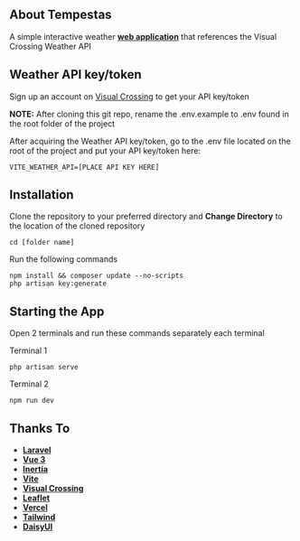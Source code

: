## About Tempestas

A simple interactive weather **[web application](https://tempestas.vercel.app/)** that references the Visual Crossing Weather API

## Weather API key/token

Sign up an account on [Visual Crossing](https://www.visualcrossing.com/) to get your API key/token

**NOTE:** After cloning this git repo, rename the .env.example to .env found in the root folder of the project

After acquiring the Weather API key/token, go to the .env file located on the root of the project and put your API key/token here:
```
VITE_WEATHER_API=[PLACE API KEY HERE]
```

## Installation

Clone the repository to your preferred directory and **Change Directory** to the location of the cloned repository
```
cd [folder name]
```

Run the following commands
```
npm install && composer update --no-scripts
php artisan key:generate
```

## Starting the App

Open 2 terminals and run these commands separately each terminal

Terminal 1
```
php artisan serve
```

Terminal 2
```
npm run dev
```

## Thanks To

- **[Laravel](https://laravel.com/)**
- **[Vue 3](https://vuejs.org/)**
- **[Inertia](https://inertiajs.com/)**
- **[Vite](https://vitejs.dev/)**
- **[Visual Crossing](https://www.visualcrossing.com/)**
- **[Leaflet](https://leafletjs.com/)**
- **[Vercel](https://vercel.com/)**
- **[Tailwind](https://tailwindcss.com/)**
- **[DaisyUI](https://daisyui.com/)**

